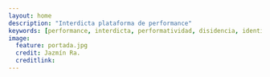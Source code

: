 ```yaml
---
layout: home
description: "Interdicta plataforma de performance"
keywords: [performance, interdicta, performatividad, disidencia, identidades críticas]
image:
  feature: portada.jpg
  credit: Jazmín Ra.
  creditlink:
---
```

